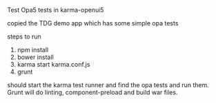 Test Opa5 tests in karma-openui5

copied the TDG demo app which has some simple opa tests

steps to run
 1. npm install
 2. bower install
 3. karma start karma.conf.js
 4. grunt

should start the karma test runner and find the opa tests and run them. 
Grunt will do linting, component-preload and build war files.
